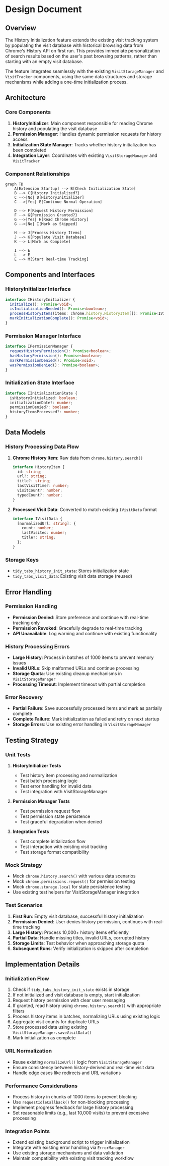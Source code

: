 # Design Document

## Overview

The History Initialization feature extends the existing visit tracking system by populating the visit database with historical browsing data from Chrome's History API on first run. This provides immediate personalization of search results based on the user's past browsing patterns, rather than starting with an empty visit database.

The feature integrates seamlessly with the existing `VisitStorageManager` and `VisitTracker` components, using the same data structures and storage mechanisms while adding a one-time initialization process.

## Architecture

### Core Components

1. **HistoryInitializer**: Main component responsible for reading Chrome history and populating the visit database
2. **Permission Manager**: Handles dynamic permission requests for history access
3. **Initialization State Manager**: Tracks whether history initialization has been completed
4. **Integration Layer**: Coordinates with existing `VisitStorageManager` and `VisitTracker`

### Component Relationships

```mermaid
graph TD
    A[Extension Startup] --> B[Check Initialization State]
    B --> C{History Initialized?}
    C -->|No| D[HistoryInitializer]
    C -->|Yes| E[Continue Normal Operation]
    
    D --> F[Request History Permission]
    F --> G{Permission Granted?}
    G -->|Yes| H[Read Chrome History]
    G -->|No| I[Mark as Skipped]
    
    H --> J[Process History Items]
    J --> K[Populate Visit Database]
    K --> L[Mark as Complete]
    
    I --> E
    L --> E
    E --> M[Start Real-time Tracking]
```

## Components and Interfaces

### HistoryInitializer Interface

```typescript
interface IHistoryInitializer {
  initialize(): Promise<void>;
  isInitializationNeeded(): Promise<boolean>;
  processHistoryItems(items: chrome.history.HistoryItem[]): Promise<IVisitData>;
  markInitializationComplete(): Promise<void>;
}
```

### Permission Manager Interface

```typescript
interface IPermissionManager {
  requestHistoryPermission(): Promise<boolean>;
  hasHistoryPermission(): Promise<boolean>;
  markPermissionDenied(): Promise<void>;
  wasPermissionDenied(): Promise<boolean>;
}
```

### Initialization State Interface

```typescript
interface IInitializationState {
  isHistoryInitialized: boolean;
  initializationDate?: number;
  permissionDenied?: boolean;
  historyItemsProcessed?: number;
}
```

## Data Models

### History Processing Data Flow

1. **Chrome History Item**: Raw data from `chrome.history.search()`
   ```typescript
   interface HistoryItem {
     id: string;
     url?: string;
     title?: string;
     lastVisitTime?: number;
     visitCount?: number;
     typedCount?: number;
   }
   ```

2. **Processed Visit Data**: Converted to match existing `IVisitData` format
   ```typescript
   interface IVisitData {
     [normalizedUrl: string]: {
       count: number;
       lastVisited: number;
       title?: string;
     };
   }
   ```

### Storage Keys

- `tidy_tabs_history_init_state`: Stores initialization state
- `tidy_tabs_visit_data`: Existing visit data storage (reused)

## Error Handling

### Permission Handling
- **Permission Denied**: Store preference and continue with real-time tracking only
- **Permission Revoked**: Gracefully degrade to real-time tracking
- **API Unavailable**: Log warning and continue with existing functionality

### History Processing Errors
- **Large History**: Process in batches of 1000 items to prevent memory issues
- **Invalid URLs**: Skip malformed URLs and continue processing
- **Storage Quota**: Use existing cleanup mechanisms in `VisitStorageManager`
- **Processing Timeout**: Implement timeout with partial completion

### Error Recovery
- **Partial Failure**: Save successfully processed items and mark as partially complete
- **Complete Failure**: Mark initialization as failed and retry on next startup
- **Storage Errors**: Use existing error handling in `VisitStorageManager`

## Testing Strategy

### Unit Tests
1. **HistoryInitializer Tests**
   - Test history item processing and normalization
   - Test batch processing logic
   - Test error handling for invalid data
   - Test integration with VisitStorageManager

2. **Permission Manager Tests**
   - Test permission request flow
   - Test permission state persistence
   - Test graceful degradation when denied

3. **Integration Tests**
   - Test complete initialization flow
   - Test interaction with existing visit tracking
   - Test storage format compatibility

### Mock Strategy
- Mock `chrome.history.search()` with various data scenarios
- Mock `chrome.permissions.request()` for permission testing
- Mock `chrome.storage.local` for state persistence testing
- Use existing test helpers for VisitStorageManager integration

### Test Scenarios
1. **First Run**: Empty visit database, successful history initialization
2. **Permission Denied**: User denies history permission, continues with real-time tracking
3. **Large History**: Process 10,000+ history items efficiently
4. **Partial Data**: Handle missing titles, invalid URLs, corrupted history
5. **Storage Limits**: Test behavior when approaching storage quota
6. **Subsequent Runs**: Verify initialization is skipped after completion

## Implementation Details

### Initialization Flow
1. Check if `tidy_tabs_history_init_state` exists in storage
2. If not initialized and visit database is empty, start initialization
3. Request history permission with clear user messaging
4. If granted, read history using `chrome.history.search()` with appropriate filters
5. Process history items in batches, normalizing URLs using existing logic
6. Aggregate visit counts for duplicate URLs
7. Store processed data using existing `VisitStorageManager.saveVisitData()`
8. Mark initialization as complete

### URL Normalization
- Reuse existing `normalizeUrl()` logic from `VisitStorageManager`
- Ensure consistency between history-derived and real-time visit data
- Handle edge cases like redirects and URL variations

### Performance Considerations
- Process history in chunks of 1000 items to prevent blocking
- Use `requestIdleCallback()` for non-blocking processing
- Implement progress feedback for large history processing
- Set reasonable limits (e.g., last 10,000 visits) to prevent excessive processing

### Integration Points
- Extend existing background script to trigger initialization
- Integrate with existing error handling via `ErrorManager`
- Use existing storage mechanisms and data validation
- Maintain compatibility with existing visit tracking workflow